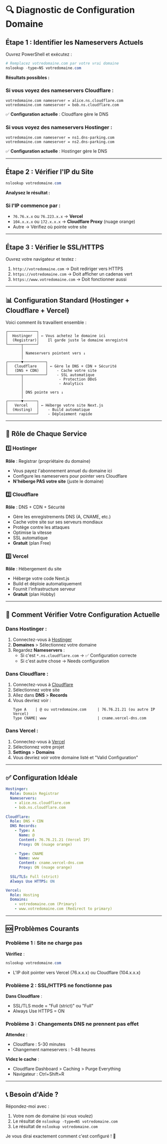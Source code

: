 # 🔍 Diagnostic de Configuration Domaine

## Étape 1 : Identifier les Nameservers Actuels

Ouvrez PowerShell et exécutez :

```powershell
# Remplacez votredomaine.com par votre vrai domaine
nslookup -type=NS votredomaine.com
```

**Résultats possibles :**

### Si vous voyez des nameservers Cloudflare :
```
votredomaine.com nameserver = alice.ns.cloudflare.com
votredomaine.com nameserver = bob.ns.cloudflare.com
```
✅ **Configuration actuelle** : Cloudflare gère le DNS

### Si vous voyez des nameservers Hostinger :
```
votredomaine.com nameserver = ns1.dns-parking.com
votredomaine.com nameserver = ns2.dns-parking.com
```
✅ **Configuration actuelle** : Hostinger gère le DNS

---

## Étape 2 : Vérifier l'IP du Site

```powershell
nslookup votredomaine.com
```

**Analysez le résultat :**

### Si l'IP commence par :
- `76.76.x.x` ou `76.223.x.x` → **Vercel**
- `104.x.x.x` ou `172.x.x.x` → **Cloudflare Proxy** (nuage orange)
- Autre → Vérifiez où pointe votre site

---

## Étape 3 : Vérifier le SSL/HTTPS

Ouvrez votre navigateur et testez :

1. `http://votredomaine.com` → Doit rediriger vers HTTPS
2. `https://votredomaine.com` → Doit afficher un cadenas vert
3. `https://www.votredomaine.com` → Doit fonctionner aussi

---

## 📊 Configuration Standard (Hostinger + Cloudflare + Vercel)

Voici comment ils travaillent ensemble :

```
┌─────────────┐
│  Hostinger  │ ← Vous achetez le domaine ici
│  (Registrar)│    Il garde juste le domaine enregistré
└──────┬──────┘
       │
       │ Nameservers pointent vers ↓
       │
┌──────▼──────────┐
│   Cloudflare    │ ← Gère le DNS + CDN + Sécurité
│   (DNS + CDN)   │    - Cache votre site
└──────┬──────────┘    - SSL automatique
       │                - Protection DDoS
       │                - Analytics
       │
       │ DNS pointe vers ↓
       │
┌──────▼──────┐
│   Vercel    │ ← Héberge votre site Next.js
│  (Hosting)  │    - Build automatique
└─────────────┘    - Déploiement rapide
```

---

## 🎯 Rôle de Chaque Service

### 1️⃣ Hostinger
**Rôle** : Registrar (propriétaire du domaine)
- Vous payez l'abonnement annuel du domaine ici
- Configure les nameservers pour pointer vers Cloudflare
- **N'héberge PAS votre site** (juste le domaine)

### 2️⃣ Cloudflare  
**Rôle** : DNS + CDN + Sécurité
- Gère les enregistrements DNS (A, CNAME, etc.)
- Cache votre site sur ses serveurs mondiaux
- Protège contre les attaques
- Optimise la vitesse
- SSL automatique
- **Gratuit** (plan Free)

### 3️⃣ Vercel
**Rôle** : Hébergement du site
- Héberge votre code Next.js
- Build et déploie automatiquement
- Fournit l'infrastructure serveur
- **Gratuit** (plan Hobby)

---

## 🔧 Comment Vérifier Votre Configuration Actuelle

### Dans Hostinger :
1. Connectez-vous à [Hostinger](https://www.hostinger.com)
2. **Domaines** > Sélectionnez votre domaine
3. Regardez **Nameservers** :
   - Si c'est `*.ns.cloudflare.com` → ✅ Configuration correcte
   - Si c'est autre chose → Needs configuration

### Dans Cloudflare :
1. Connectez-vous à [Cloudflare](https://dash.cloudflare.com)
2. Sélectionnez votre site
3. Allez dans **DNS** > **Records**
4. Vous devriez voir :
   ```
   Type A    | @ ou votredomaine.com     | 76.76.21.21 (ou autre IP Vercel)
   Type CNAME| www                       | cname.vercel-dns.com
   ```

### Dans Vercel :
1. Connectez-vous à [Vercel](https://vercel.com)
2. Sélectionnez votre projet
3. **Settings** > **Domains**
4. Vous devriez voir votre domaine listé et "Valid Configuration"

---

## ✅ Configuration Idéale

```yaml
Hostinger:
  Role: Domain Registrar
  Nameservers: 
    - alice.ns.cloudflare.com
    - bob.ns.cloudflare.com
  
Cloudflare:
  Role: DNS + CDN
  DNS Records:
    - Type: A
      Name: @
      Content: 76.76.21.21 (Vercel IP)
      Proxy: ON (nuage orange)
    
    - Type: CNAME
      Name: www
      Content: cname.vercel-dns.com
      Proxy: ON (nuage orange)
  
  SSL/TLS: Full (strict)
  Always Use HTTPS: ON

Vercel:
  Role: Hosting
  Domains:
    - votredomaine.com (Primary)
    - www.votredomaine.com (Redirect to primary)
```

---

## 🆘 Problèmes Courants

### Problème 1 : Site ne charge pas
**Vérifiez** :
```powershell
nslookup votredomaine.com
```
- L'IP doit pointer vers Vercel (76.x.x.x) ou Cloudflare (104.x.x.x)

### Problème 2 : SSL/HTTPS ne fonctionne pas
**Dans Cloudflare** :
- SSL/TLS mode = "Full (strict)" ou "Full"
- Always Use HTTPS = ON

### Problème 3 : Changements DNS ne prennent pas effet
**Attendez** :
- Cloudflare : 5-30 minutes
- Changement nameservers : 1-48 heures

**Videz le cache** :
- Cloudflare Dashboard > Caching > Purge Everything
- Navigateur : Ctrl+Shift+R

---

## 📞 Besoin d'Aide ?

Répondez-moi avec :
1. Votre nom de domaine (si vous voulez)
2. Le résultat de `nslookup -type=NS votredomaine.com`
3. Le résultat de `nslookup votredomaine.com`

Je vous dirai exactement comment c'est configuré ! 🚀

